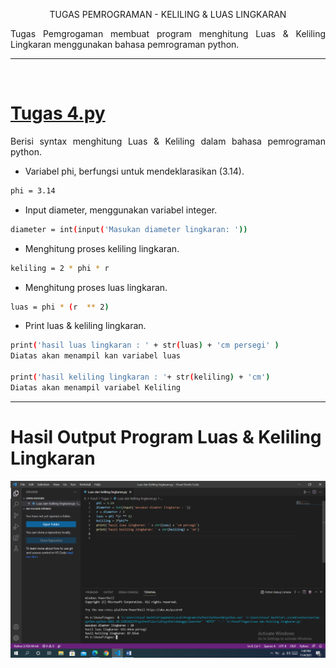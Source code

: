 <p align="center"> TUGAS PEMROGRAMAN - KELILING & LUAS LINGKARAN

<p align="justify">Tugas Pemgrogaman membuat program menghitung Luas & Keliling Lingkaran menggunakan bahasa pemrograman python.

---
<br>


# [Tugas 4.py](https://github.com/YusufBachtiar123/Tugas_4_Luas_dan_Keliling)

<p align="justify">Berisi syntax menghitung Luas & Keliling dalam bahasa pemrograman python.

- Variabel phi, berfungsi untuk mendeklarasikan (3.14).
```sh
phi = 3.14
```
- Input diameter, menggunakan variabel integer.
```sh
diameter = int(input('Masukan diameter lingkaran: '))
```
- Menghitung proses keliling lingkaran.
```sh
keliling = 2 * phi * r
```
- Menghitung proses luas lingkaran.
```sh
luas = phi * (r  ** 2)
```
- Print luas & keliling lingkaran.
```sh
print('hasil luas lingkaran : ' + str(luas) + 'cm persegi' )
Diatas akan menampil kan variabel luas

print('hasil keliling lingkaran : '+ str(keliling) + 'cm')
Diatas akan menampil variabel Keliling
```
----
# Hasil Output Program Luas & Keliling Lingkaran
![Output](./Yusuf.png)
